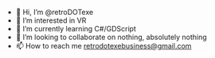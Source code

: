 - 👋 Hi, I’m @retroDOTexe
- 👀 I’m interested in VR
- 🌱 I’m currently learning C#/GDScript
- 💞️ I’m looking to collaborate on nothing, absolutely nothing
- 📫 How to reach me retrodotexebusiness@gmail.com
